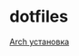 # dotfiles

[Arch установка](https://github.com/nekurillril/dotfiles/blob/main/guide/arch-install.md)
